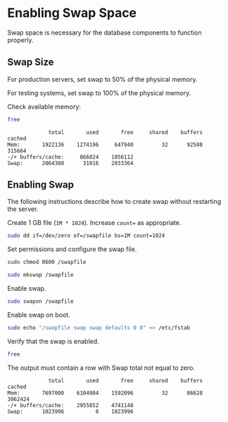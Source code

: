 # Enabling Swap Space

Swap space is necessary for the database components to function properly.

## Swap Size

For production servers, set swap to 50% of the physical memory.

For testing systems, set swap to 100% of the physical memory.

Check available memory:

```sh
free
```

```ls
             total       used       free     shared    buffers     cached
Mem:       1922136    1274196     647940         32      92508     315664
-/+ buffers/cache:     866024    1056112
Swap:      2064380      31016    2033364
```

## Enabling Swap

The following instructions describe how to create swap without restarting the server.

Create 1 GB file (`1M * 1024`). Increase `count=` as appropriate.

```sh
sudo dd if=/dev/zero of=/swapfile bs=1M count=1024
```

Set permissions and configure the swap file.

```sh
sudo chmod 0600 /swapfile
```

```sh
sudo mkswap /swapfile
```

Enable swap.

```sh
sudo swapon /swapfile
```

Enable swap on boot.

```sh
sudo echo "/swapfile swap swap defaults 0 0" >> /etc/fstab
```

Verify that the swap is enabled.

```sh
free
```

The output must contain a row with Swap total not equal to zero.

```ls
             total       used       free     shared    buffers     cached
Mem:       7697000    6104904    1592096         32      86628    3062424
-/+ buffers/cache:    2955852    4741148
Swap:      1023996          0    1023996
```
